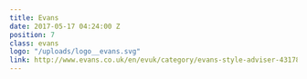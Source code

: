 ```yaml
---
title: Evans
date: 2017-05-17 04:24:00 Z
position: 7
class: evans
logo: "/uploads/logo__evans.svg"
link: http://www.evans.co.uk/en/evuk/category/evans-style-adviser-4317830/home?geoip=noredirect
---
```


